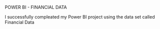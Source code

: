 POWER BI - FINANCIAL DATA

I successfully compleated my Power BI project using the data set called Financial Data


